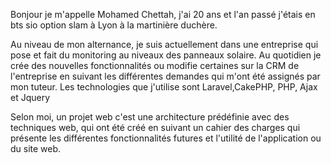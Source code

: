 
Bonjour je m'appelle Mohamed Chettah, j'ai 20 ans et l'an passé j'étais en bts sio option slam à Lyon à la martinière duchère.

Au niveau de mon alternance, je suis actuellement dans une entreprise qui pose et fait du monitoring au niveaux des panneaux solaire. Au quotidien je crée des nouvelles fonctionnalités ou modifie certaines sur la CRM de l'entreprise en suivant les différentes demandes qui m'ont été assignés par mon tuteur. Les technologies que j'utilise sont Laravel,CakePHP, PHP, Ajax et Jquery

Selon moi, un projet web c'est une architecture prédéfinie avec des techniques web, qui ont été créé en suivant un cahier des charges qui présente les différentes fonctionnalités futures et l'utilité de l'application ou du site web.
